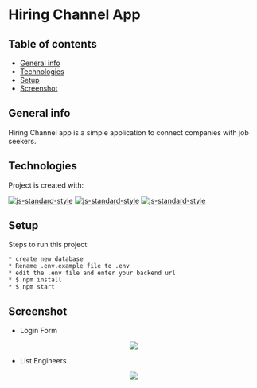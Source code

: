 # Hiring Channel App

## Table of contents
* [General info](#general-info)
* [Technologies](#technologies)
* [Setup](#setup)
* [Screenshot](#screenshot)

## General info
Hiring Channel app is a simple application to connect companies with job seekers.

## Technologies
Project is created with:

[![js-standard-style](https://img.shields.io/badge/NodeJs-v.12.13.1-brightgreen)](https://nodejs.org/en/)
[![js-standard-style](https://img.shields.io/badge/ReactJs-v.16.12.0-red)](https://reactjs.org)
[![js-standard-style](https://img.shields.io/badge/React%20Redux-v.7.1-blueviolet)](https://react-redux.js.org/)
	
## Setup
Steps to run this project:

```
* create new database
* Rename .env.example file to .env
* edit the .env file and enter your backend url
* $ npm install
* $ npm start
```

## Screenshot

  - Login Form
  
<p align="center"><img src=https://user-images.githubusercontent.com/57070723/72789657-bc32d480-3c66-11ea-9e5f-b49fe742f989.png /></p>

- List Engineers

<p align="center"><img src=https://user-images.githubusercontent.com/57070723/72790279-eafd7a80-3c67-11ea-9887-f6ba908bd950.png /></p>
